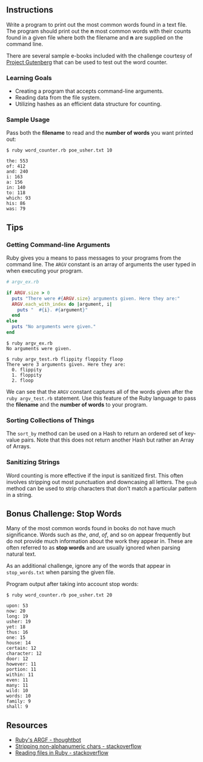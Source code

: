 ## Instructions

Write a program to print out the most common words found in a text file. The program should print out the **n** most common words with their counts found in a given file where both the filename and **n** are supplied on the command line.

There are several sample e-books included with the challenge courtesy of [Project Gutenberg][gutenberg] that can be used to test out the word counter.

### Learning Goals

* Creating a program that accepts command-line arguments.
* Reading data from the file system.
* Utilizing hashes as an efficient data structure for counting.


### Sample Usage

Pass both the **filename** to read and the **number of words** you want printed out:

```no-highlight
$ ruby word_counter.rb poe_usher.txt 10

the: 553
of: 412
and: 240
i: 163
a: 156
in: 140
to: 118
which: 93
his: 86
was: 79
```


## Tips

### Getting Command-line Arguments

Ruby gives you a means to pass messages to your programs from the command line. The `ARGV` constant is an array of arguments the user typed in when executing your program.

```ruby
# argv_ex.rb

if ARGV.size > 0
  puts "There were #{ARGV.size} arguments given. Here they are:"
  ARGV.each_with_index do |argument, i|
    puts "  #{i}. #{argument}"
  end
else
  puts "No arguments were given."
end
```

```no-highlight
$ ruby argv_ex.rb
No arguments were given.
```

```no-highlight
$ ruby argv_test.rb flippity floppity floop
There were 3 arguments given. Here they are:
  0. flippity
  1. floppity
  2. floop
```

We can see that the `ARGV` constant captures all of the words given after the `ruby argv_test.rb` statement. Use this feature of the Ruby language to pass the **filename** and the **number of words** to your program.


### Sorting Collections of Things

The `sort_by` method can be used on a Hash to return an ordered set of key-value pairs. Note that this does not return another Hash but rather an Array of Arrays.


### Sanitizing Strings

Word counting is more effective if the input is sanitized first. This often involves stripping out most punctuation and downcasing all letters. The `gsub` method can be used to strip characters that don't match a particular pattern in a string.


## Bonus Challenge: Stop Words

Many of the most common words found in books do not have much significance. Words such as *the*, *and*, *of*, and so on appear frequently but do not provide much information about the work they appear in. These are often referred to as **stop words** and are usually ignored when parsing natural text.

As an additional challenge, ignore any of the words that appear in `stop_words.txt` when parsing the given file.


Program output after taking into account stop words:

```no-highlight
$ ruby word_counter.rb poe_usher.txt 20

upon: 53
now: 20
long: 19
usher: 19
yet: 18
thus: 16
one: 15
house: 14
certain: 12
character: 12
door: 12
however: 11
portion: 11
within: 11
even: 11
many: 11
wild: 10
words: 10
family: 9
shall: 9
```


## Resources

* [Ruby's ARGF - thoughtbot](https://robots.thoughtbot.com/rubys-argf)
* [Stripping non-alphanumeric chars - stackoverflow](http://stackoverflow.com/questions/10073332/stripping-non-alphanumeric-chars-but-leaving-spaces-in-ruby)
* [Reading files in Ruby - stackoverflow](http://stackoverflow.com/questions/5545068/what-are-all-the-common-ways-to-read-a-file-in-ruby)

[gutenberg]: https://www.gutenberg.org/
